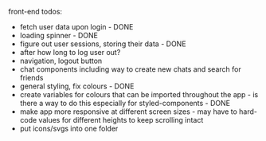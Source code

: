 front-end todos:

- fetch user data upon login - DONE
- loading spinner - DONE
- figure out user sessions, storing their data - DONE
- after how long to log user out?
- navigation, logout button
- chat components including way to create new chats and search for friends
- general styling, fix colours - DONE
- create variables for colours that can be imported throughout the app - is there a way to do this especially for styled-components - DONE
- make app more responsive at different screen sizes - may have to hard-code values for different heights to keep scrolling intact
- put icons/svgs into one folder
